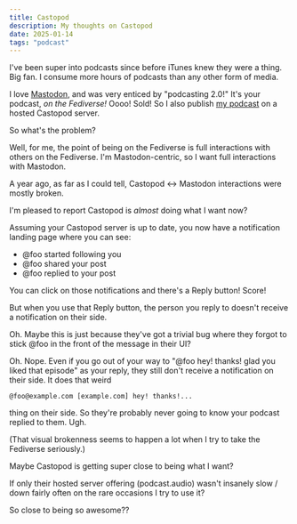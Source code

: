 ```yaml
---
title: Castopod
description: My thoughts on Castopod
date: 2025-01-14
tags: "podcast"
---
```


I've been super into podcasts since before iTunes knew they were a thing.
Big fan. I consume more hours of podcasts than any other form of media.

I love [Mastodon](/blog/mastodon/), and was very enticed by "podcasting
2.0!" It's your podcast, *on the Fediverse!* Oooo! Sold!
So I also publish [my podcast](/blog/jay_flaunts/) on a hosted Castopod
server.

So what's the problem?

Well, for me, the point of being on the Fediverse is full interactions with
others on the Fediverse. I'm Mastodon-centric, so I want full interactions
with Mastodon.

A year ago, as far as I could tell, Castopod <-> Mastodon interactions
were mostly broken.

I'm pleased to report Castopod is *almost* doing what I want now?

Assuming your Castopod server is up to date, you now have
a notification landing page where you can see:

* @foo started following you
* @foo shared your post
* @foo replied to your post

You can click on those notifications and there's a Reply button! Score!

But when you use that Reply button, the person you reply to doesn't receive
a notification on their side.

Oh. Maybe this is just because they've got a trivial bug where they forgot
to stick @foo in the front of the message in their UI?

Oh. Nope. Even if you go out of your way to "@foo hey! thanks! glad you liked
that episode" as your reply, they still don't receive a notification on their
side. It does that weird 

```
@foo@example.com [example.com] hey! thanks!...
```

thing on their side. So they're probably never going to know your podcast
replied to them. Ugh.

(That visual brokenness seems to happen a lot when I try to take the Fediverse
seriously.)

Maybe Castopod is getting super close to being what I want?

If only their hosted server offering (podcast.audio) wasn't insanely slow /
down fairly often on the rare occasions I try to use it?

So close to being so awesome??
